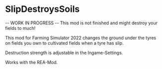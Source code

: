 # SlipDestroysSoils

-- WORK IN PROGRESS --
This mod is not finished and might destroy your fields to much!

This mod for Farming Simulator 2022 changes the ground under the tyres on fields you own to cultivated fields when a tyre has slip.

Destruction strength is adjustable in the Ingame-Settings.

Works with the REA-Mod.
